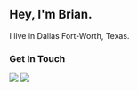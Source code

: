 ## Hey, I'm Brian.
I live in Dallas Fort-Worth, Texas. 

### Get In Touch
<a href="mailto:abcbrianlee@gmail.com"><img src="https://img.shields.io/badge/Gmail-D14836?style=for-the-badge&logo=gmail&logoColor=white"></a> <a href="https://www.linkedin.com/in/abcbrianlee/"><img src="https://img.shields.io/badge/LinkedIn-0077B5?style=for-the-badge&logo=linkedin&logoColor=white"></a> 
